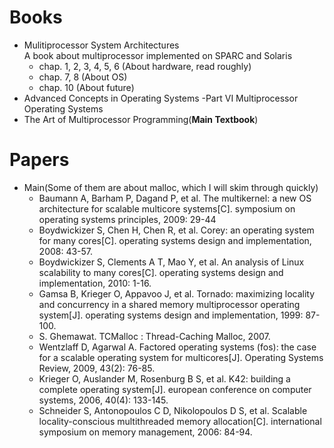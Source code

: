 # Books
- Mulitiprocessor System Architectures	
A book about multiprocessor implemented on SPARC and Solaris
	- chap. 1, 2, 3, 4, 5, 6 (About hardware, read roughly)
	- chap. 7, 8 (About OS)
	- chap. 10 (About future)
- Advanced Concepts in Operating Systems
	-Part VI Multiprocessor Operating Systems
- The Art of Multiprocessor Programming(**Main Textbook**)

# Papers
- Main(Some of them are about malloc, which I will skim through quickly)
	- Baumann A, Barham P, Dagand P, et al. The multikernel: a new OS architecture for scalable multicore systems[C]. symposium on operating systems principles, 2009: 29-44
	- Boydwickizer S, Chen H, Chen R, et al. Corey: an operating system for many cores[C]. operating systems design and implementation, 2008: 43-57.
	- Boydwickizer S, Clements A T, Mao Y, et al. An analysis of Linux scalability to many cores[C]. operating systems design and implementation, 2010: 1-16.
	- Gamsa B, Krieger O, Appavoo J, et al. Tornado: maximizing locality and concurrency in a shared memory multiprocessor operating system[J]. operating systems design and implementation, 1999: 87-100.
	- S. Ghemawat. TCMalloc : Thread-Caching Malloc, 2007.
	- Wentzlaff D, Agarwal A. Factored operating systems (fos): the case for a scalable operating system for multicores[J]. Operating Systems Review, 2009, 43(2): 76-85.
	- Krieger O, Auslander M, Rosenburg B S, et al. K42: building a complete operating system[J]. european conference on computer systems, 2006, 40(4): 133-145.
	- Schneider S, Antonopoulos C D, Nikolopoulos D S, et al. Scalable locality-conscious multithreaded memory allocation[C]. international symposium on memory management, 2006: 84-94.
